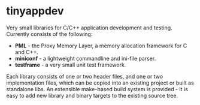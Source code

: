 # tinyappdev
<p>Very small libraries for C/C++ application development and testing. Currently consists of the following: </p>
<ul>
  <li><strong>PML</strong> - the Proxy Memory Layer, a memory allocation framework for C and C++. </li>
  <li><strong>miniconf</strong> - a lightweight commandline and ini-file parser. </li>
  <li><strong>testframe</strong> - a very small unit test framework. </li>
</ul>
<p>Each library consists of one or two header files, and one or two implementation files, which can be copied into an existing project or built as standalone libs. An extensible make-based build system is provided - it is easy to add new library and binary targets to the existing source tree. </p>
